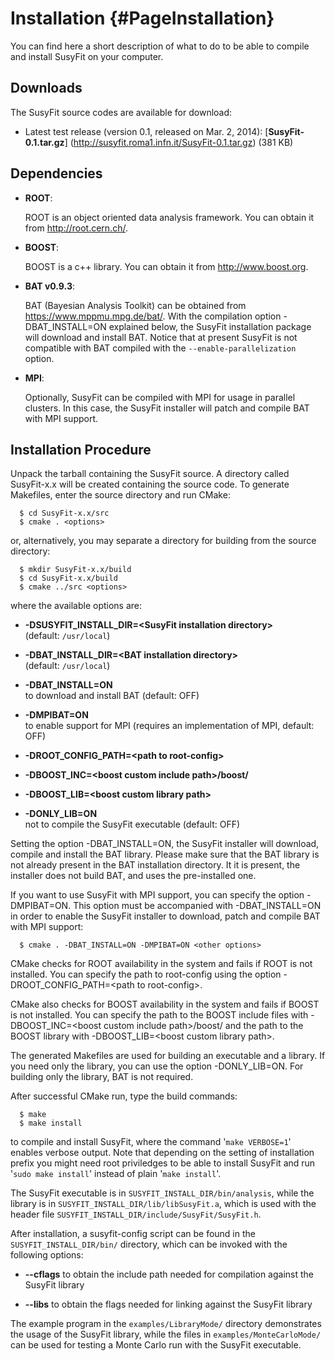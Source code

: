 Installation   {#PageInstallation}
=============================================

You can find here a short description of what to do to be able to compile 
and install SusyFit on your computer.

Downloads 
------------

The SusyFit source codes are available for download: 

* Latest test release (version 0.1, released on Mar. 2, 2014): 
[<b>SusyFit-0.1.tar.gz</b>] (http://susyfit.roma1.infn.it/SusyFit-0.1.tar.gz) (381 KB)



Dependencies
------------

* **ROOT**:

    ROOT is an object oriented data analysis framework. You can obtain 
    it from http://root.cern.ch/.

* **BOOST**:

    BOOST is a c++ library. You can obtain it from http://www.boost.org.

* **BAT v0.9.3**:

    BAT (Bayesian Analysis Toolkit) can be obtained from https://www.mppmu.mpg.de/bat/. 
    With the compilation option -DBAT_INSTALL=ON explained below, the SusyFit
    installation package will download and install BAT. Notice that at present 
    SusyFit is not compatible with BAT compiled with the `--enable-parallelization` 
    option.

* **MPI**:

    Optionally, SusyFit can be compiled with MPI for usage in parallel 
    clusters. In this case, the SusyFit installer will patch and compile 
    BAT with MPI support.

Installation Procedure
----------------------
Unpack the tarball containing the SusyFit source. A directory called 
SusyFit-x.x will be created containing the source code. To generate 
Makefiles, enter the source directory and run CMake:

~~~~~~~~~~~~~~~
  $ cd SusyFit-x.x/src  
  $ cmake . <options>
~~~~~~~~~~~~~~~

or, alternatively, you may separate a directory for building from the 
source directory: 

~~~~~~~~~~~~~~~
  $ mkdir SusyFit-x.x/build  
  $ cd SusyFit-x.x/build  
  $ cmake ../src <options>
~~~~~~~~~~~~~~~

where the available options are:

* <b>-DSUSYFIT_INSTALL_DIR=\<SusyFit installation directory\></b>  
  (default: `/usr/local`)

* <b>-DBAT_INSTALL_DIR=\<BAT installation directory\></b>  
  (default: `/usr/local`)

* <b>-DBAT_INSTALL=ON</b>  
  to download and install BAT (default: OFF)

* <b>-DMPIBAT=ON</b>  
  to enable support for MPI
  (requires an implementation of MPI, default: OFF)

* <b>-DROOT_CONFIG_PATH=\<path to root-config\></b>  

* <b>-DBOOST_INC=\<boost custom include path\>/boost/</b>  

* <b>-DBOOST_LIB=\<boost custom library path\></b>  

* <b>-DONLY_LIB=ON</b>  
  not to compile the SusyFit executable (default: OFF)

Setting the option -DBAT_INSTALL=ON, the SusyFit installer will download, 
compile and install the BAT library. Please make sure that the BAT library 
is not already present in the BAT installation directory. It it is present, 
the installer does not build BAT, and uses the pre-installed one. 

If you want to use SusyFit with MPI support, you can specify the option 
-DMPIBAT=ON. This option must be accompanied with -DBAT_INSTALL=ON in order 
to enable the SusyFit installer to download, patch and compile BAT with MPI 
support:

~~~~~~~~~~~~~~~
  $ cmake . -DBAT_INSTALL=ON -DMPIBAT=ON <other options>
~~~~~~~~~~~~~~~

CMake checks for ROOT availability in the system and fails if ROOT is 
not installed. You can specify the path to root-config using the option 
-DROOT_CONFIG_PATH=\<path to root-config\>. 

CMake also checks for BOOST availability in the system and fails if BOOST 
is not installed. You can specify the path to the BOOST include files with 
-DBOOST_INC=\<boost custom include path\>/boost/ and the path to the BOOST 
library with -DBOOST_LIB=\<boost custom library path\>.

The generated Makefiles are used for building an executable and a library. 
If you need only the library, you can use the option -DONLY_LIB=ON. For 
building only the library, BAT is not required. 

After successful CMake run, type the build commands:

~~~~~~~~~~~~~~~
  $ make  
  $ make install
~~~~~~~~~~~~~~~

to compile and install SusyFit, where the command '`make VERBOSE=1`' enables
verbose output. Note that depending on the setting of installation prefix
you might need root priviledges to be able to install SusyFit and run
'`sudo make install`' instead of plain '`make install`'. 

The SusyFit executable is in `SUSYFIT_INSTALL_DIR/bin/analysis`, while the
library is in `SUSYFIT_INSTALL_DIR/lib/libSusyFit.a`, which is used with
the header file `SUSYFIT_INSTALL_DIR/include/SusyFit/SusyFit.h`. 

After installation, a susyfit-config script can be found in the 
`SUSYFIT_INSTALL_DIR/bin/` directory, which can be invoked with the 
following options:

* <b>-\-cflags</b>
  to obtain the include path needed for compilation against the SusyFit library

* <b>-\-libs</b>
  to obtain the flags needed for linking against the SusyFit library

The example program in the `examples/LibraryMode/` directory demonstrates 
the usage of the SusyFit library, while the files in `examples/MonteCarloMode/` 
can be used for testing a Monte Carlo run with the SusyFit executable.


